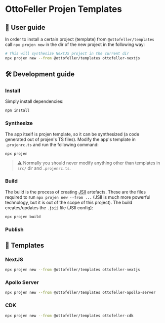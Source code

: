 # OttoFeller Projen Templates
## 📀 User guide
In order to install a certain project (template) from `@ottofeller/templates` call `npx projen new` in the dir of the new project in the following way:
```sh
# This will synthesize NextJS project in the current dir
npx projen new --from @ottofeller/templates ottofeller-nextjs
```

## 🛠 Development guide
### Install
Simply install dependencies:
```sh
npm install
```

### Synthesize
The app itself is projen template, so it can be synthesized (a code generated out of projen's TS files). Modify the app's template in `.projenrc.ts` and run the following command:
```sh
npx projen
```

> :warning: Normally you should never modify anything other than templates in `src/` dir and `.projenrc.ts`.

### Build
The build is the process of creating [JSII](https://github.com/aws/jsii) artefacts. These are the files required to run `npx projen new --from ...` (JSII is much more powerful technology, but it is out of the scope of this project). The build creates/updates the `.jsii` file (JSII config):
```sh
npx projen build
```

### Publish

## 🧩 Templates

### NextJS
```sh
npx projen new --from @ottofeller/templates ottofeller-nextjs
```

### Apollo Server
```sh
npx projen new --from @ottofeller/templates ottofeller-apollo-server
```

### CDK
```sh
npx projen new --from @ottofeller/templates ottofeller-cdk
```
